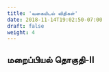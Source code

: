 ```yaml
---
title: 'வகையிடல் விதிகள்'
date: 2018-11-14T19:02:50-07:00
draft: false
weight: 4
---
```




## மறைப்பியல் தொகுதி-II